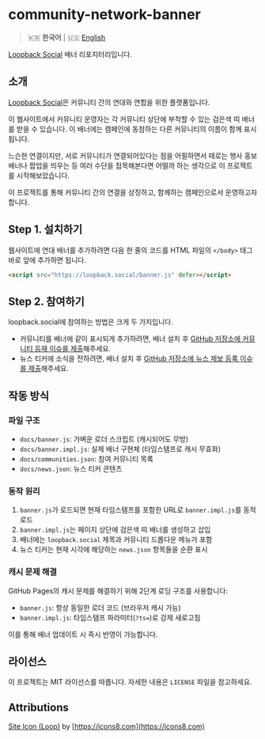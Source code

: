 # community-network-banner

> 🇰🇷 **한국어** | 🇺🇸 [English](README.en.md)

[Loopback Social](https://loopback.social) 배너 리포지터리입니다.

## 소개

[Loopback Social](https://loopback.social)은 커뮤니티 간의 연대와 연합을 위한 플랫폼입니다.

이 웹사이트에서 커뮤니티 운영자는 각 커뮤니티 상단에 부착할 수 있는 검은색 띠 배너를 받을 수 있습니다. 이 배너에는 캠페인에 동참하는 다른 커뮤니티의 이름이 함께 표시됩니다.

느슨한 연결이지만, 서로 커뮤니티가 연결되어있다는 점을 어필하면서 때로는 행사 홍보 배너나 팝업을 띄우는 등 여러 수단을 접목해본다면 어떨까 하는 생각으로 이 프로젝트를 시작해보았습니다.

이 프로젝트를 통해 커뮤니티 간의 연결을 상징하고, 함께하는 캠페인으로서 운영하고자 합니다.

## Step 1. 설치하기

웹사이트에 연대 배너를 추가하려면 다음 한 줄의 코드를 HTML 파일의 `</body>` 태그 바로 앞에 추가하면 됩니다.

```html
<script src="https://loopback.social/banner.js" defer></script>
```

## Step 2. 참여하기

loopback.social에 참여하는 방법은 크게 두 가지입니다.

- 커뮤니티를 배너에 같이 표시되게 추가하려면, 배너 설치 후 [GitHub 저장소에 커뮤니티 등재 이슈를 제출](https://github.com/loopback-social/community-network-banner/issues/new/choose)해주세요.
- 뉴스 티커에 소식을 전하려면, 배너 설치 후 [GitHub 저장소에 뉴스 제보 등록 이슈를 제출](https://github.com/loopback-social/community-network-banner/issues/new/choose)해주세요.

## 작동 방식

### 파일 구조

- `docs/banner.js`: 가벼운 로더 스크립트 (캐시되어도 무방)
- `docs/banner.impl.js`: 실제 배너 구현체 (타임스탬프로 캐시 무효화)
- `docs/communities.json`: 참여 커뮤니티 목록
- `docs/news.json`: 뉴스 티커 콘텐츠

### 동작 원리

1. `banner.js`가 로드되면 현재 타임스탬프를 포함한 URL로 `banner.impl.js`를 동적 로드
2. `banner.impl.js`는 페이지 상단에 검은색 띠 배너를 생성하고 삽입
3. 배너에는 `loopback.social` 제목과 커뮤니티 드롭다운 메뉴가 포함
4. 뉴스 티커는 현재 시각에 해당하는 `news.json` 항목들을 순환 표시

### 캐시 문제 해결

GitHub Pages의 캐시 문제를 해결하기 위해 2단계 로딩 구조를 사용합니다:

- `banner.js`: 항상 동일한 로더 코드 (브라우저 캐시 가능)
- `banner.impl.js`: 타임스탬프 파라미터(`?ts=`)로 강제 새로고침

이를 통해 배너 업데이트 시 즉시 반영이 가능합니다.

## 라이선스

이 프로젝트는 MIT 라이선스를 따릅니다. 자세한 내용은 `LICENSE` 파일을 참고하세요.

## Attributions

[Site Icon (Loop)](https://icons8.com/icon/KhfdumHglzRO/synchronize) by [https://icons8.com](https://icons8.com)
